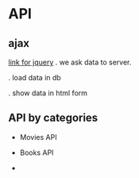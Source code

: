 <!-- my todo list -->

# API

## ajax

[link for jquery]("javascript/libraries/jquery-3.4.0.min.js")
. we ask data to server.

. load data in db

. show data in html form

## API by categories

- Movies API

- Books API

- 


